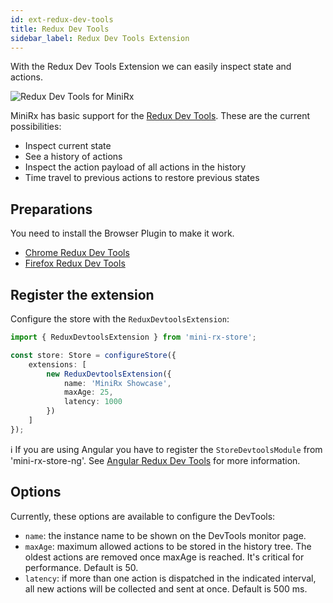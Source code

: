 ```yaml
---
id: ext-redux-dev-tools
title: Redux Dev Tools
sidebar_label: Redux Dev Tools Extension
---
```

With the Redux Dev Tools Extension we can easily inspect state and actions.

![Redux Dev Tools for MiniRx](/img/redux-dev-tools.gif)

MiniRx has basic support for the [Redux Dev Tools](https://github.com/zalmoxisus/redux-devtools-extension).
These are the current possibilities:
- Inspect current state
- See a history of actions
- Inspect the action payload of all actions in the history
- Time travel to previous actions to restore previous states

## Preparations
You need to install the Browser Plugin to make it work.

-   [Chrome Redux Dev Tools](https://chrome.google.com/webstore/detail/redux-devtools/lmhkpmbekcpmknklioeibfkpmmfibljd)
-   [Firefox Redux Dev Tools](https://addons.mozilla.org/nl/firefox/addon/reduxdevtools/)

## Register the extension

Configure the store with the `ReduxDevtoolsExtension`:
```ts
import { ReduxDevtoolsExtension } from 'mini-rx-store';

const store: Store = configureStore({
    extensions: [
        new ReduxDevtoolsExtension({
            name: 'MiniRx Showcase',
            maxAge: 25,
            latency: 1000
        })
    ]
});
```
ℹ️ If you are using Angular you have to register the `StoreDevtoolsModule` from 'mini-rx-store-ng'.
See [Angular Redux Dev Tools](angular.md#redux-dev-tools) for more information.

## Options
Currently, these options are available to configure the DevTools:

-   `name`: the instance name to be shown on the DevTools monitor page.
-   `maxAge`: maximum allowed actions to be stored in the history tree. The oldest actions are removed once maxAge is reached. It's critical for performance. Default is 50.
-   `latency`: if more than one action is dispatched in the indicated interval, all new actions will be collected and sent at once. Default is 500 ms.
